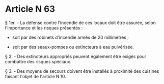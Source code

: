 # Article N 63

§ 1er. - La défense contre l'incendie de ces locaux doit être assurée, selon l'importance et les risques présentés :

- soit par des robinets d'incendie armés de 20 millimètres ;

- soit par des seaux-pompes ou extincteurs à eau pulvérisée.

§ 2. - Des extincteurs appropriés peuvent également être exigés pour combattre des risques spéciaux.

§ 3. - Des moyens de secours doivent être installés à proximité des cuisines faisant l'objet de l'article N 10.
